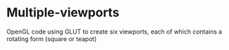 # Multiple-viewports
OpenGL code using GLUT to create six viewports, each of which contains a rotating form (square or teapot)
